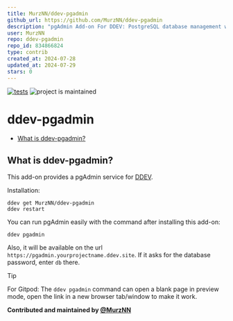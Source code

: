 ```yaml
---
title: MurzNN/ddev-pgadmin
github_url: https://github.com/MurzNN/ddev-pgadmin
description: "pgAdmin Add-on For DDEV: PostgreSQL database management web interface"
user: MurzNN
repo: ddev-pgadmin
repo_id: 834866824
type: contrib
created_at: 2024-07-28
updated_at: 2024-07-29
stars: 0
---
```


[![tests](https://github.com/MurzNN/ddev-pgadmin/actions/workflows/tests.yml/badge.svg)](https://github.com/MurzNN/ddev-pgadmin/actions/workflows/tests.yml) ![project is maintained](https://img.shields.io/maintenance/yes/2024.svg)

# ddev-pgadmin <!-- omit in toc -->

* [What is ddev-pgadmin?](#what-is-ddev-pgadmin)

## What is ddev-pgadmin?

This add-on provides a pgAdmin service for [DDEV](https://github.com/ddev/ddev/).

Installation:

```
ddev get MurzNN/ddev-pgadmin
ddev restart
```

You can run pgAdmin easily with the command after installing this add-on:

```
ddev pgadmin
```

Also, it will be available on the url `https://pgadmin.yourprojectname.ddev.site`. If it asks for the database password, enter `db` there.

> [!TIP]
> For Gitpod: The `ddev pgadmin` command can open a blank page in preview mode, open the link in a new browser tab/window to make it work.

**Contributed and maintained by [@MurzNN](https://github.com/MurzNN)**
